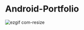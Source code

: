 # Android-Portfolio

![ezgif com-resize](https://user-images.githubusercontent.com/63446100/224616748-0a73872a-049f-4fc4-b6b5-427db7dc2c90.gif)
